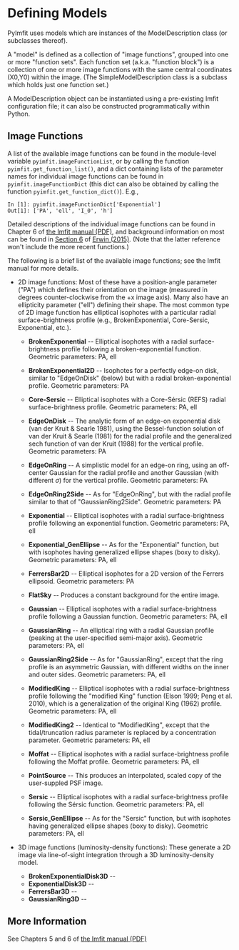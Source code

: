 # Defining Models

PyImfit uses models which are instances of the ModelDescription class (or subclasses thereof).

A "model" is defined as a collection of "image functions", grouped into one or more "function sets".
Each function set (a.k.a. "function block") is a collection of one or more image functions with
the same central coordinates (X0,Y0) within the image. (The SimpleModelDescription class is a
subclass which holds just one function set.)

A ModelDescription object can be instantiated using a pre-existing Imfit configuration file;
it can also be constructed programmatically within Python.


## Image Functions

A list of the available image functions can be found in the module-level variable `pyimfit.imageFunctionList`,
or by calling the function `pyimfit.get_function_list()`,
and a dict containing lists of the parameter names for individual image functions can be found in
`pyimfit.imageFunctionDict` (this dict can also be obtained by calling the function
`pyimfit.get_function_dict()`). E.g.,

    In [1]: pyimfit.imageFunctionDict['Exponential']                                                                                                                                                               
    Out[1]: ['PA', 'ell', 'I_0', 'h']

Detailed descriptions of the individual image functions can be found in
Chapter 6 of [the Imfit manual (PDF)](https://www.mpe.mpg.de/~erwin/resources/imfit/imfit_howto.pdf),
and background information on most can be found in
 [Section 6](https://iopscience.iop.org/article/10.1088/0004-637X/799/2/226#apj506756s6) of 
 [Erwin (2015)](https://ui.adsabs.harvard.edu/abs/2015ApJ...799..226E/abstract). (Note that the
 latter reference won't include the more recent functions.)

The following is a brief list of the available image functions; see the Imfit manual for more
details.

   - 2D image functions: Most of these have a position-angle parameter ("PA") which defines their
   orientation on the image (measured in degrees counter-clockwise from the +x image axis).
   Many also have an ellipticity parameter ("ell") defining their shape. The most common
   type of 2D image function has elliptical isophotes with a particular radial surface-brightness
   profile (e.g., BrokenExponential, Core-Sersic, Exponential, etc.).
   
      - **BrokenExponential** -- Elliptical isophotes with a radial surface-brightness
      profile following a broken-exponential function. Geometric parameters: PA, ell
      
      - **BrokenExponential2D** -- Isophotes for a perfectly edge-on disk, similar
      to "EdgeOnDisk" (below) but with a radial broken-exponential profile. Geometric parameters: PA
      
      - **Core-Sersic** -- Elliptical isophotes with a Core-Sérsic (REFS) radial surface-brightness
      profile. Geometric parameters: PA, ell
      
      - **EdgeOnDisk** -- The analytic form of an edge-on exponential disk (van der Kruit & Searle 1981),
       using the Bessel-function solution of van der Kruit & Searle (1981) for the radial profile and the 
       generalized sech function of van der Kruit (1988) for the vertical profile. Geometric parameters: PA

      - **EdgeOnRing** -- A simplistic model for an edge-on ring, using an off-center Gaussian for the 
      radial profile and another Gaussian (with different $\sigma$) for the vertical profile. 
      Geometric parameters: PA
      
      - **EdgeOnRing2Side** -- As for "EdgeOnRing", but with the radial profile similar to that
      of "GaussianRing2Side". Geometric parameters: PA
      
      - **Exponential** -- Elliptical isophotes with a radial surface-brightness
      profile following an exponential function. Geometric parameters: PA, ell
      
      - **Exponential_GenEllipse** -- As for the "Exponential" function, but with isophotes
      having generalized ellipse shapes (boxy to disky). Geometric parameters: PA, ell
      
      - **FerrersBar2D** -- Elliptical isophotes for a 2D version of the Ferrers ellipsoid.
      Geometric parameters: PA

      - **FlatSky** -- Produces a constant background for the entire image.
      
      - **Gaussian** -- Elliptical isophotes with a radial surface-brightness
      profile following a Gaussian function. Geometric parameters: PA, ell
      
      - **GaussianRing** -- An elliptical ring with a radial Gaussian profile (peaking
      at the user-specified semi-major axis). Geometric parameters: PA, ell
      
      - **GaussianRing2Side** -- As for "GaussianRing", except that the ring profile
      is an asymmetric Gaussian, with different widths on the inner and outer sides.
      Geometric parameters: PA, ell
      
      - **ModifiedKing** -- Elliptical isophotes with a radial surface-brightness
      profile following the "modified King" function (Elson 1999; Peng et al. 2010), which is a 
      generalization of the original King (1962) profile. Geometric parameters: PA, ell
      
      - **ModifiedKing2** --  Identical to "ModifiedKing", except that the tidal/truncation
      radius parameter is replaced by a concentration parameter. Geometric parameters: PA, ell

      - **Moffat** -- Elliptical isophotes with a radial surface-brightness
      profile following the Moffat profile. Geometric parameters: PA, ell
      
      - **PointSource** -- This produces an interpolated, scaled copy of the user-suppled PSF image.
      
      - **Sersic** -- Elliptical isophotes with a radial surface-brightness profile
      following the Sérsic function. Geometric parameters: PA, ell
      
      - **Sersic_GenEllipse** -- As for the "Sersic" function, but with isophotes having generalized
      ellipse shapes (boxy to disky). Geometric parameters: PA, ell

   - 3D image functions (luminosity-density functions): These generate a 2D image via line-of-sight
   integration through a 3D luminosity-density model.
      - **BrokenExponentialDisk3D** -- 
      - **ExponentialDisk3D** -- 
      - **FerrersBar3D** -- 
      - **GaussianRing3D** -- 



## More Information

See Chapters 5 and 6 of [the Imfit manual (PDF)](https://www.mpe.mpg.de/~erwin/resources/imfit/imfit_howto.pdf)
